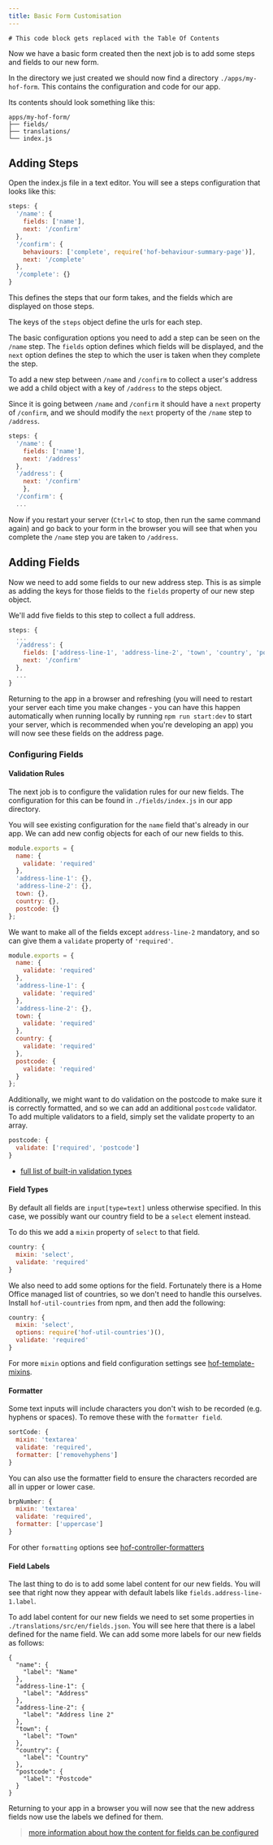 ```yaml
---
title: Basic Form Customisation
---
```

```toc
# This code block gets replaced with the Table Of Contents
```
Now we have a basic form created then the next job is to add some steps and fields to our new form.

In the directory we just created we should now find a directory `./apps/my-hof-form`. This contains the configuration and code for our app.

Its contents should look something like this:

```
apps/my-hof-form/
├── fields/
├── translations/
└── index.js
```

## Adding Steps

Open the index.js file in a text editor. You will see a steps configuration that looks like this:

```js:title=example-steps.js
steps: {
  '/name': {
    fields: ['name'],
    next: '/confirm'
  },
  '/confirm': {
    behaviours: ['complete', require('hof-behaviour-summary-page')],
    next: '/complete'
  },
  '/complete': {}
}
```

This defines the steps that our form takes, and the fields which are displayed on those steps.

The keys of the `steps` object define the urls for each step.

The basic configuration options you need to add a step can be seen on the `/name` step. The `fields` option defines which fields will be displayed, and the `next` option defines the step to which the user is taken when they complete the step.

To add a new step between `/name` and `/confirm` to collect a user's address we add a child object with a key of `/address` to the steps object.

Since it is going between `/name` and `/confirm` it should have a `next` property of `/confirm`, and we should modify the `next` property of the `/name` step to `/address`.

```js:title=add-new-step.js
steps: {
  '/name': {
    fields: ['name'],
    next: '/address'
  },
  '/address': {
    next: '/confirm'
    },
  '/confirm': {
  ...
```

Now if you restart your server (`Ctrl+C` to stop, then run the same command again) and go back to your form in the browser you will see that when you complete the `/name` step you are taken to `/address`.

## Adding Fields

Now we need to add some fields to our new address step. This is as simple as adding the keys for those fields to the `fields` property of our new step object.

We'll add five fields to this step to collect a full address.

```js:title=add-field-to-steps.js
steps: {
  ...
  '/address': {
    fields: ['address-line-1', 'address-line-2', 'town', 'country', 'postcode'],
    next: '/confirm'
  },
  ...
}
```

Returning to the app in a browser and refreshing (you will need to restart your server each time you make changes - you can have this happen automatically when running locally by running `npm run start:dev` to start your server, which is recommended when you're developing an app) you will now see these fields on the address page.

### Configuring Fields

#### Validation Rules

The next job is to configure the validation rules for our new fields. The configuration for this can be found in `./fields/index.js` in our app directory.

You will see existing configuration for the `name` field that's already in our app. We can add new config objects for each of our new fields to this.

```js:title=field-validations.js
module.exports = {
  name: {
    validate: 'required'
  },
  'address-line-1': {},
  'address-line-2': {},
  town: {},
  country: {},
  postcode: {}
};
```

We want to make all of the fields except `address-line-2` mandatory, and so can give them a `validate` property of `'required'`.

```js:title=required-validations.js
module.exports = {
  name: {
    validate: 'required'
  },
  'address-line-1': {
    validate: 'required'
  },
  'address-line-2': {},
  town: {
    validate: 'required'
  },
  country: {
    validate: 'required'
  },
  postcode: {
    validate: 'required'
  }
};
```

Additionally, we might want to do validation on the postcode to make sure it is correctly formatted, and so we can add an additional `postcode` validator. To add multiple validators to a field, simply set the validate property to an array.

```js:title=multiple-validations.js
postcode: {
  validate: ['required', 'postcode']
}
```

* [full list of built-in validation types](https://github.com/UKHomeOfficeForms/hof-form-controller/blob/master/lib/validation/validators.js)

#### Field Types

By default all fields are `input[type=text]` unless otherwise specified. In this case, we possibly want our country field to be a `select` element instead.

To do this we add a `mixin` property of `select` to that field.

```js:title=field-mixins.js
country: {
  mixin: 'select',
  validate: 'required'
}
```

We also need to add some options for the field. Fortunately there is a Home Office managed list of countries, so we don't need to handle this ourselves. Install `hof-util-countries` from npm, and then add the following:

```js:title=field-options.js
country: {
  mixin: 'select',
  options: require('hof-util-countries')(),
  validate: 'required'
}
```

For more `mixin` options and field configuration settings see [hof-template-mixins](https://npmjs.com/hof-template-mixins).

#### Formatter

Some text inputs will include characters you don't wish to be recorded (e.g. hyphens or spaces). To remove these with the `formatter field`.

```js:title=field-formatters.js
sortCode: {
  mixin: 'textarea'
  validate: 'required',
  formatter: ['removehyphens']
}
```

You can also use the formatter field to ensure the characters recorded are all in upper or lower case.

```js:title=uppercase-formatter.js
brpNumber: {
  mixin: 'textarea'
  validate: 'required',
  formatter: ['uppercase']
}
```

For other `formatting` options see [hof-controller-formatters](https://github.com/UKHomeOfficeForms/hof-form-controller/blob/master/lib/formatting/formatters.js)

#### Field Labels

The last thing to do is to add some label content for our new fields. You will see that right now they appear with default labels like `fields.address-line-1.label`.

To add label content for our new fields we need to set some properties in `./translations/src/en/fields.json`. You will see here that there is a label defined for the name field. We can add some more labels for our new fields as follows:

```json:title=fieldsjson
{
  "name": {
    "label": "Name"
  },
  "address-line-1": {
    "label": "Address"
  },
  "address-line-2": {
    "label": "Address line 2"
  },
  "town": {
    "label": "Town"
  },
  "country": {
    "label": "Country"
  },
  "postcode": {
    "label": "Postcode"
  }
}
```

Returning to your app in a browser you will now see that the new address fields now use the labels we defined for them.

> [more information about how the content for fields can be configured](#fields)
